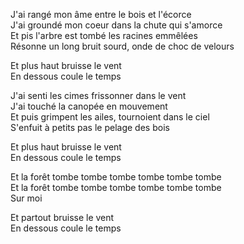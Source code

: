J'ai rangé mon âme entre le bois et l'écorce\
J'ai groundé mon coeur dans la chute qui s'amorce\
Et pis l'arbre est tombé les racines emmêlées\
Résonne un long bruit sourd, onde de choc de velours

Et plus haut bruisse le vent\
En dessous coule le temps

J'ai senti les cimes frissonner dans le vent\
J'ai touché la canopée en mouvement\
Et puis grimpent les ailes, tournoient dans le ciel\
S'enfuit à petits pas le pelage des bois

Et plus haut bruisse le vent\
En dessous coule le temps

Et la forêt tombe tombe tombe tombe tombe tombe\
Et la forêt tombe tombe tombe tombe tombe tombe\
Sur moi

Et partout bruisse le vent\
En dessous coule le temps